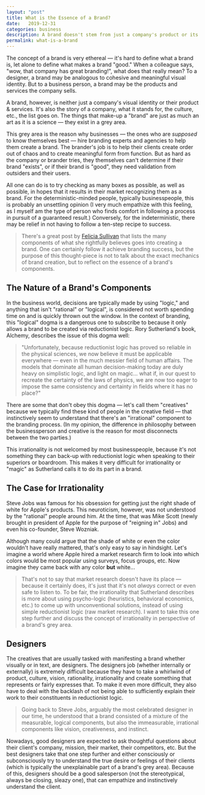 ```yaml
---
layout: "post"
title: What is the Essence of a Brand?
date:   2019-12-31
categories: business
description: A brand doesn't stem from just a company's product or its design. On the contrary, a company's product and design are just expressions of a company's "brand."
permalink: what-is-a-brand
---
```


The concept of a brand is very ethereal — it's hard to define what a brand is, let alone to define what makes a brand "good." When a colleague says, "wow, that company has great branding!", what does that really mean? To a designer, a brand may be analogous to cohesive and meaningful visual identity. But to a business person, a brand may be the products and services the company sells.

A brand, however, is neither just a company's visual identity or their product & services. It's also the story of a company, what it stands for, the culture, etc., the list goes on. The things that make-up a "brand" are just as much an art as it is a science — they exist in a grey area.

This grey area is the reason why businesses — the ones who are _supposed_ to know themselves best — hire branding experts and agencies to help them create a brand. The brander's job is to help their clients create order out of chaos and to create meaningful form from function. But as hard as the company or brander tries, they themselves can't determine if their brand "exists", or if their brand is "good", they need validation from outsiders and their users.

All one can do is to try checking as many boxes as possible, as well as possible, in hopes that it results in their market recognizing them as a brand. For the deterministic-minded people, typically businesspeople, this is probably an unsettling opinion (I very much empathize with this feeling, as I myself am the type of person who finds comfort in following a process in pursuit of a guaranteed result.) Conversely, for the indeterministic, there may be relief in not having to follow a ten-step recipe to success.

> There's a great post by [Felicia Sullivan](https://medium.com/s/how-to-build-a-brand/lets-talk-about-how-to-build-a-brand-543b2dfbc4f5) that lists the many components of what she rightfully believes goes into creating a brand. One can certainly follow it achieve branding success, but the purpose of this thought-piece is not to talk about the exact mechanics of brand creation, but to reflect on the essence of a brand's components.

## The Nature of a Brand's Components

In the business world, decisions are typically made by using "logic," and anything that isn't "rational" or "logical", is considered not worth spending time on and is quickly thrown out the window. In the context of branding, this "logical" dogma is a dangerous one to subscribe to because it only allows a brand to be created via reductionist logic. Rory Sutherland's book, Alchemy, describes the issue of this dogma well:

> "Unfortunately, because reductionist logic has proved so reliable in the physical sciences, we now believe it must be applicable everywhere — even in the much messier field of human affairs. The models that dominate all human decision-making today are duly heavy on simplistic logic, and light on magic... what if, in our quest to recreate the certainty of the laws of physics, we are now too eager to impose the same consistency and certainty in fields where it has no place?"

There are some that don't obey this dogma — let's call them "creatives" because we typically find these kind of people in the creative field — that instinctively seem to understand that there's an "irrational" component to the branding process. (In my opinion, the difference in philosophy between the businessperson and creative is the reason for most disconnects between the two parties.)

This irrationality is not welcomed by most businesspeople, because it's not something they can back-up with reductionist logic when speaking to their superiors or boardroom. This makes it very difficult for irrationality or "magic" as Sutherland calls it to do its part in a brand.


## The Case for Irrationality

Steve Jobs was famous for his obsession for getting just the right shade of white for Apple's products. This neuroticism, however, was not understood by the "rational" people around him. At the time, that was Mike Scott (newly brought in president of Apple for the purpose of "reigning in" Jobs) and even his co-founder, Steve Wozniak.

Although many could argue that the shade of white or even the color wouldn't have really mattered, that's only easy to say in hindsight. Let's imagine a world where Apple hired a market research firm to look into which colors would be most popular using surveys, focus groups, etc. Now imagine they came back with any color **but** white...

> That's not to say that market research doesn't have its place — because it certainly does, it's just that it's not _always_ correct or even safe to listen to. To be fair, the irrationality that Sutherland describes is more about using psycho-logic (heuristics, behavioral economics, etc.) to come up with unconventional solutions, instead of using simple reductionist logic (raw market research). I want to take this one step further and discuss the concept of irrationality in perspective of a brand's grey area.

## Designers

The creatives that are usually tasked with manifesting a brand whether visually or in text, are designers. The designers job (whether internally or externally) is extremely difficult because they have to take a whirlwind of product, culture, vision, rationality, irrationality and create something that represents or fairly expresses that. To make it even more difficult, they also have to deal with the backlash of not being able to sufficiently explain their work to their constituents in reductionist logic.

> Going back to Steve Jobs, arguably the most celebrated designer in our time, he understood that a brand consisted of a mixture of the measurable, logical components, but also the immeasurable, irrational components like vision, creativeness, and instinct.

Nowadays, good designers are expected to ask thoughtful questions about their client's company, mission, their market, their competitors, etc. But the best designers take that one step further and either consciously or subconsciously try to understand the true desire or feelings of their clients (which is typically the unexplainable part of a brand's grey area). Because of this, designers should be a good salesperson (not the stereotypical, always be closing, sleazy one), that can empathize and instinctively understand the client.
